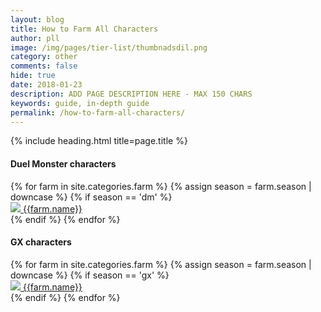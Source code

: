 ```yaml
---
layout: blog
title: How to Farm All Characters
author: pll
image: /img/pages/tier-list/thumbnadsdil.png
category: other
comments: false
hide: true
date: 2018-01-23
description: ADD PAGE DESCRIPTION HERE - MAX 150 CHARS
keywords: guide, in-depth guide
permalink: /how-to-farm-all-characters/
---
```


{% include heading.html title=page.title %}

<div class="tab-content">
    <div class="tab-pane fade show active">
        <div class="section"> 
			<h4>Duel Monster characters</h4>
            <div class="row button-row">
                {% for farm in site.categories.farm %}
					{% assign season = farm.season | downcase %}
					{% if season == 'dm' %}
                    <div class="btn-wrapper col-sm-6 col-md-4 col-lg-3" >
                        <a class="btn-decktype" href="{{site.url}}{{farm.id}}">
                            <img class="character-farm-card" src="{{farm.image}}"/>
                            <span class="decktype-display">{{farm.name}}</span>
                        </a>
                    </div>
					{% endif %}
                {% endfor %}
            </div>
        </div>
		<div class="section"> 
			<h4>GX characters</h4>
            <div class="row button-row">
                {% for farm in site.categories.farm %}
					{% assign season = farm.season | downcase %}
					{% if season == 'gx' %}
                    <div class="btn-wrapper col-sm-6 col-md-4 col-lg-3" >
                        <a class="btn-decktype" href="{{site.url}}{{farm.id}}">
                            <img class="character-farm-card" src="{{farm.image}}"/>
                            <span class="decktype-display">{{farm.name}}</span>
                        </a>
                    </div>
					{% endif %}
                {% endfor %}
            </div>
        </div>
    </div>
</div>
